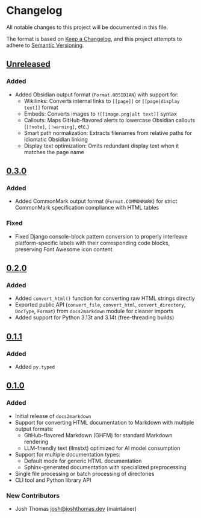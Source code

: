 # Changelog

All notable changes to this project will be documented in this file.

The format is based on [Keep a Changelog](https://keepachangelog.com/en/1.0.0/),
and this project attempts to adhere to [Semantic Versioning](https://semver.org/spec/v2.0.0.html).

<!--
## [${version}]
### Added - for new features
### Changed - for changes in existing functionality
### Deprecated - for soon-to-be removed features
### Removed - for now removed features
### Fixed - for any bug fixes
### Security - in case of vulnerabilities
[${version}]: https://github.com/joshuadavidthomas/docs2markdown/releases/tag/v${version}
-->

## [Unreleased]

### Added

- Added Obsidian output format (`Format.OBSIDIAN`) with support for:
  - Wikilinks: Converts internal links to `[[page]]` or `[[page|display text]]` format
  - Embeds: Converts images to `![[image.png|alt text]]` syntax
  - Callouts: Maps GitHub-flavored alerts to lowercase Obsidian callouts (`[!note]`, `[!warning]`, etc.)
  - Smart path normalization: Extracts filenames from relative paths for idiomatic Obsidian linking
  - Display text optimization: Omits redundant display text when it matches the page name

## [0.3.0]

### Added

- Added CommonMark output format (`Format.COMMONMARK`) for strict CommonMark specification compliance with HTML tables

### Fixed

- Fixed Django console-block pattern conversion to properly interleave platform-specific labels with their corresponding code blocks, preserving Font Awesome icon content

## [0.2.0]

### Added

- Added `convert_html()` function for converting raw HTML strings directly
- Exported public API (`convert_file`, `convert_html`, `convert_directory`, `DocType`, `Format`) from `docs2markdown` module for cleaner imports
- Added support for Python 3.13t and 3.14t (free-threading builds)

## [0.1.1]

### Added

- Added `py.typed`

## [0.1.0]

### Added

- Initial release of `docs2markdown`
- Support for converting HTML documentation to Markdown with multiple output formats:
    - GitHub-flavored Markdown (GHFM) for standard Markdown rendering
    - LLM-friendly text (llmstxt) optimized for AI model consumption
- Support for multiple documentation types:
  - Default mode for generic HTML documentation
  - Sphinx-generated documentation with specialized preprocessing
- Single file processing or batch processing of directories
- CLI tool and Python library API

### New Contributors

- Josh Thomas <josh@joshthomas.dev> (maintainer)

[unreleased]: https://github.com/joshuadavidthomas/docs2markdown/compare/v0.3.0...HEAD
[0.1.0]: https://github.com/joshuadavidthomas/docs2markdown/releases/tag/v0.1.0
[0.1.1]: https://github.com/joshuadavidthomas/docs2markdown/releases/tag/v0.1.1
[0.2.0]: https://github.com/joshuadavidthomas/docs2markdown/releases/tag/v0.2.0
[0.3.0]: https://github.com/joshuadavidthomas/docs2markdown/releases/tag/v0.3.0
